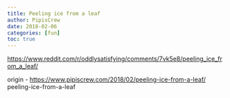 ```yaml
---
title: Peeling ice from a leaf
author: PipisCrew
date: 2018-02-06
categories: [fun]
toc: true
---
```


https://www.reddit.com/r/oddlysatisfying/comments/7vk5e8/peeling_ice_from_a_leaf/

origin - https://www.pipiscrew.com/2018/02/peeling-ice-from-a-leaf/ peeling-ice-from-a-leaf